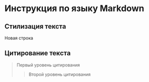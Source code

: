 # Инструкция по языку Markdown

## Стилизация текста

Новая строка

## Цитирование текста

> Первый уровень цитирования
>> Второй уровень цитирования
